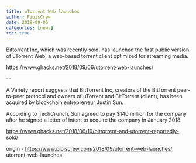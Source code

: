 ```yaml
---
title: uTorrent Web launches
author: PipisCrew
date: 2018-09-06
categories: [news]
toc: true
---
```


Bittorrent Inc, which was recently sold, has launched the first public version of uTorrent Web, a web-based torrent client optimized for streaming media.

https://www.ghacks.net/2018/09/06/utorrent-web-launches/

--

A Variety report suggests that BitTorrent Inc, creators of the BitTorrent peer-to-peer protocol and owners of uTorrent and BitTorrent (client), has been acquired by blockchain entrepreneur Justin Sun.

According to TechCrunch, Sun agreed to pay $140 million for the company after he signed a letter of intent to acquire the company in January 2018.

https://www.ghacks.net/2018/06/19/bittorrent-and-utorrent-reportedly-sold/

origin - https://www.pipiscrew.com/2018/09/utorrent-web-launches/ utorrent-web-launches
